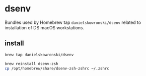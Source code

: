 # dsenv

Bundles used by Homebrew tap `danielskowronski/dsenv` related to installation of DS macOS workstations.

## install

```bash
brew tap danielskowronski/dsenv

brew reinstall dsenv-zsh
cp /opt/homebrew/share/dsenv-zsh-zshrc ~/.zshrc
```